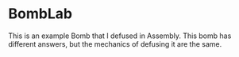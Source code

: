 # BombLab
This is an example Bomb that I defused in Assembly.
This bomb has different answers, but the mechanics of defusing it are the same.
